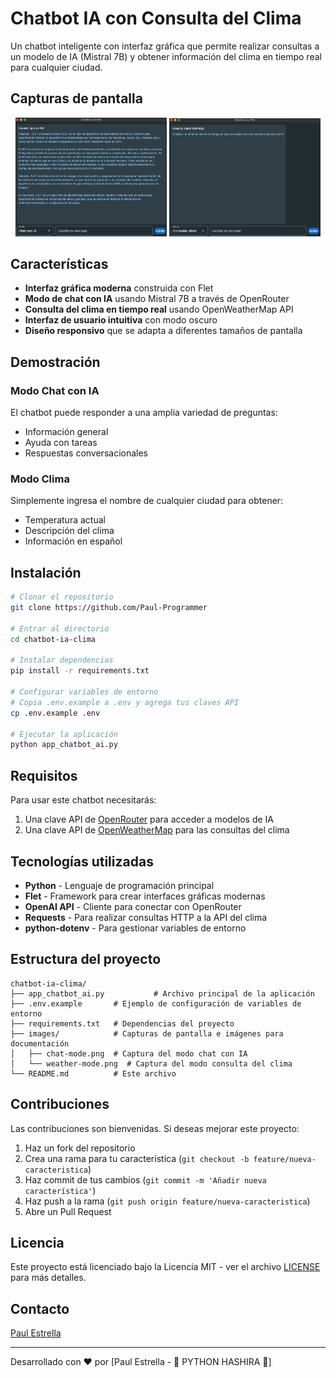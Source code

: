 # Chatbot IA con Consulta del Clima

Un chatbot inteligente con interfaz gráfica que permite realizar consultas a un modelo de IA (Mistral 7B) y obtener información del clima en tiempo real para cualquier ciudad.

## Capturas de pantalla

<div align="center">
  <img src="images/chat-mode.png" alt="Modo chat con IA" width="48%" />
  <img src="images/weather-mode.png" alt="Modo consulta del clima" width="48%" />
</div>

## Características

- **Interfaz gráfica moderna** construida con Flet
- **Modo de chat con IA** usando Mistral 7B a través de OpenRouter
- **Consulta del clima en tiempo real** usando OpenWeatherMap API
- **Interfaz de usuario intuitiva** con modo oscuro
- **Diseño responsivo** que se adapta a diferentes tamaños de pantalla

## Demostración

### Modo Chat con IA
El chatbot puede responder a una amplia variedad de preguntas:
- Información general
- Ayuda con tareas
- Respuestas conversacionales

### Modo Clima
Simplemente ingresa el nombre de cualquier ciudad para obtener:
- Temperatura actual
- Descripción del clima
- Información en español

## Instalación

```bash
# Clonar el repositorio
git clone https://github.com/Paul-Programmer

# Entrar al directorio
cd chatbot-ia-clima

# Instalar dependencias
pip install -r requirements.txt

# Configurar variables de entorno
# Copia .env.example a .env y agrega tus claves API
cp .env.example .env

# Ejecutar la aplicación
python app_chatbot_ai.py
```

## Requisitos

Para usar este chatbot necesitarás:
1. Una clave API de [OpenRouter](https://openrouter.ai/) para acceder a modelos de IA
2. Una clave API de [OpenWeatherMap](https://openweathermap.org/api) para las consultas del clima

## Tecnologías utilizadas

- **Python** - Lenguaje de programación principal
- **Flet** - Framework para crear interfaces gráficas modernas
- **OpenAI API** - Cliente para conectar con OpenRouter
- **Requests** - Para realizar consultas HTTP a la API del clima
- **python-dotenv** - Para gestionar variables de entorno

## Estructura del proyecto

```
chatbot-ia-clima/
├── app_chatbot_ai.py           # Archivo principal de la aplicación
├── .env.example       # Ejemplo de configuración de variables de entorno
├── requirements.txt   # Dependencias del proyecto
├── images/            # Capturas de pantalla e imágenes para documentación
│   ├── chat-mode.png  # Captura del modo chat con IA
│   └── weather-mode.png  # Captura del modo consulta del clima
└── README.md          # Este archivo
```

## Contribuciones

Las contribuciones son bienvenidas. Si deseas mejorar este proyecto:

1. Haz un fork del repositorio
2. Crea una rama para tu característica (`git checkout -b feature/nueva-caracteristica`)
3. Haz commit de tus cambios (`git commit -m 'Añadir nueva característica'`)
4. Haz push a la rama (`git push origin feature/nueva-caracteristica`)
5. Abre un Pull Request

## Licencia

Este proyecto está licenciado bajo la Licencia MIT - ver el archivo [LICENSE](LICENSE) para más detalles.

## Contacto

[Paul Estrella](paulestrella92@gmail.com)

---

Desarrollado con ❤️ por [Paul Estrella - 🐍 PYTHON HASHIRA 🥷]
